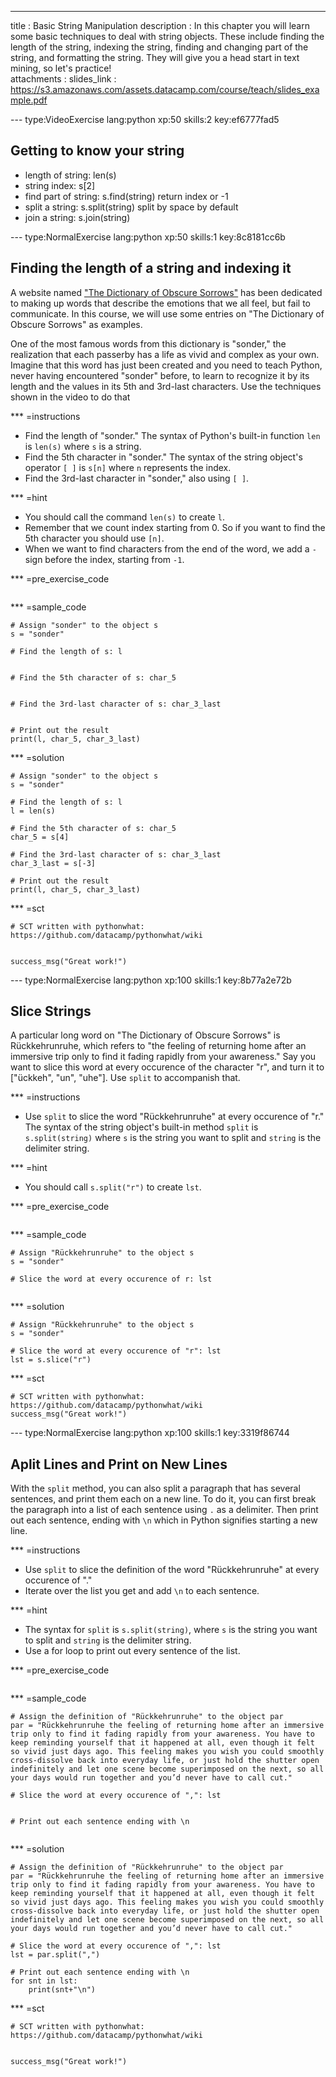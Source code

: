 ---
title       : Basic String Manipulation
description : In this chapter you will learn some basic techniques to deal with string objects. These include finding the length of the string, indexing the string, finding and changing part of the string, and formatting the string. They will give you a head start in text mining, so let's practice!  
attachments :
  slides_link : https://s3.amazonaws.com/assets.datacamp.com/course/teach/slides_example.pdf

--- type:VideoExercise lang:python xp:50 skills:2 key:ef6777fad5
## Getting to know your string
- length of string: len(s)
- string index: s[2]
- find part of string: s.find(string) return index or -1
- split a string: s.split(string) split by space by default
- join a string: s.join(string)

--- type:NormalExercise lang:python xp:50 skills:1 key:8c8181cc6b
## Finding the length of a string and indexing it

A website named ["The Dictionary of Obscure Sorrows"](http://www.dictionaryofobscuresorrows.com/) has been dedicated to making up words that describe the emotions that we all feel, but fail to communicate. In this course, we will use some entries on "The Dictionary of Obscure Sorrows" as examples.

One of the most famous words from this dictionary is "sonder," the realization that each passerby has a life as vivid and complex as your own. Imagine that this word has just been created and you need to teach Python, never having encountered "sonder" before, to learn to recognize it by its length and the values in its 5th and 3rd-last characters. Use the techniques shown in the video to do that

*** =instructions
- Find the length of "sonder." The syntax of Python's built-in function `len` is `len(s)` where `s` is a string.
- Find the 5th character in "sonder." The syntax of the string object's operator `[ ]` is `s[n]` where `n` represents the index.
- Find the 3rd-last character in "sonder," also using `[ ]`.

*** =hint
- You should call the command `len(s)` to create `l`.
- Remember that we count index starting from 0. So if you want to find the 5th character you should use `[n]`.
- When we want to find characters from the end of the word, we add a `-` sign before the index, starting from `-1`.

*** =pre_exercise_code
```{python}

```

*** =sample_code
```{python}
# Assign "sonder" to the object s
s = "sonder"

# Find the length of s: l


# Find the 5th character of s: char_5


# Find the 3rd-last character of s: char_3_last


# Print out the result
print(l, char_5, char_3_last)

```

*** =solution
```{python}
# Assign "sonder" to the object s
s = "sonder"

# Find the length of s: l
l = len(s)

# Find the 5th character of s: char_5
char_5 = s[4]

# Find the 3rd-last character of s: char_3_last
char_3_last = s[-3]

# Print out the result
print(l, char_5, char_3_last)

```

*** =sct
```{python}
# SCT written with pythonwhat: https://github.com/datacamp/pythonwhat/wiki


success_msg("Great work!")
```

--- type:NormalExercise lang:python xp:100 skills:1 key:8b77a2e72b
## Slice Strings

A particular long word on "The Dictionary of Obscure Sorrows" is Rückkehrunruhe, which refers to "the feeling of returning home after an immersive trip only to find it fading rapidly from your awareness." Say you want to slice this word at every occurence of the character "r", and turn it to ["ückkeh", "un", "uhe"]. Use `split` to accompanish that.

*** =instructions
- Use `split` to slice the word "Rückkehrunruhe" at every occurence of "r." The syntax of the string object's built-in method `split` is `s.split(string)` where `s` is the string you want to split and `string` is the delimiter string.

*** =hint
- You should call `s.split("r")` to create `lst`.

*** =pre_exercise_code
```{python}

```

*** =sample_code
```{python}
# Assign "Rückkehrunruhe" to the object s
s = "sonder"

# Slice the word at every occurence of r: lst


```

*** =solution
```{python}
# Assign "Rückkehrunruhe" to the object s
s = "sonder"

# Slice the word at every occurence of "r": lst
lst = s.slice("r")

```

*** =sct
```{python}
# SCT written with pythonwhat: https://github.com/datacamp/pythonwhat/wiki
success_msg("Great work!")

```

--- type:NormalExercise lang:python xp:100 skills:1 key:3319f86744
## Aplit Lines and Print on New Lines

With the `split` method, you can also split a paragraph that has several sentences, and print them each on a new line. To do it, you can first break the paragraph into a list of each sentence using `.` as a delimiter. Then print out each sentence, ending with `\n` which in Python signifies starting a new line.

*** =instructions
- Use `split` to slice the definition of the word "Rückkehrunruhe" at every occurence of "."
- Iterate over the list you get and add `\n` to each sentence.

*** =hint
- The syntax for `split` is `s.split(string)`, where `s` is the string you want to split and `string` is the delimiter string.
- Use a for loop to print out every sentence of the list.

*** =pre_exercise_code
```{python}

```

*** =sample_code
```{python}
# Assign the definition of "Rückkehrunruhe" to the object par
par = "Rückkehrunruhe the feeling of returning home after an immersive trip only to find it fading rapidly from your awareness. You have to keep reminding yourself that it happened at all, even though it felt so vivid just days ago. This feeling makes you wish you could smoothly cross-dissolve back into everyday life, or just hold the shutter open indefinitely and let one scene become superimposed on the next, so all your days would run together and you’d never have to call cut."

# Slice the word at every occurence of ",": lst


# Print out each sentence ending with \n


```

*** =solution
```{python}
# Assign the definition of "Rückkehrunruhe" to the object par
par = "Rückkehrunruhe the feeling of returning home after an immersive trip only to find it fading rapidly from your awareness. You have to keep reminding yourself that it happened at all, even though it felt so vivid just days ago. This feeling makes you wish you could smoothly cross-dissolve back into everyday life, or just hold the shutter open indefinitely and let one scene become superimposed on the next, so all your days would run together and you’d never have to call cut."

# Slice the word at every occurence of ",": lst
lst = par.split(",")

# Print out each sentence ending with \n
for snt in lst:
    print(snt+"\n")

```

*** =sct
```{python}
# SCT written with pythonwhat: https://github.com/datacamp/pythonwhat/wiki


success_msg("Great work!")
```
